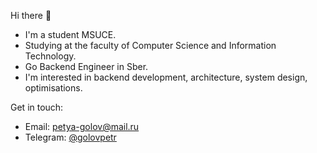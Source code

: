 Hi there 👋
+ I'm a student MSUCE.
+ Studying at the faculty of Computer Science and Information Technology.
+ Go Backend Engineer in Sber.
+ I'm interested in backend development, architecture, system design, optimisations.

Get in touch:
  - Email: petya-golov@mail.ru
  - Telegram: [@golovpetr](https://t.me/golovpetr)  
<!-- [![Top Langs](https://github-readme-stats.vercel.app/api/top-langs/?username=golovpeter&layout=donut)](https://github.com/anuraghazra/github-readme-stats) -->

<!--
**golovpeter/golovpeter** is a ✨ _special_ ✨ repository because its `README.md` (this file) appears on your GitHub profile.

Here are some ideas to get you started:

- 🔭 I’m currently working on ...
- 🌱 I’m currently learning ...
- 👯 I’m looking to collaborate on ...
- 🤔 I’m looking for help with ...
- 💬 Ask me about ...
- 📫 How to reach me: ...
- 😄 Pronouns: ...
- ⚡ Fun fact: ...
-->

<!-- ![Anurag's GitHub stats](https://github-readme-stats.vercel.app/api?username=golovpeter&theme=default&hide=contribs,prs) [![Top Langs](https://github-readme-stats.vercel.app/api/top-langs/?username=golovpeter&theme=default&layout=compact)](https://github.com/anuraghazra/github-readme-stats)  -->

